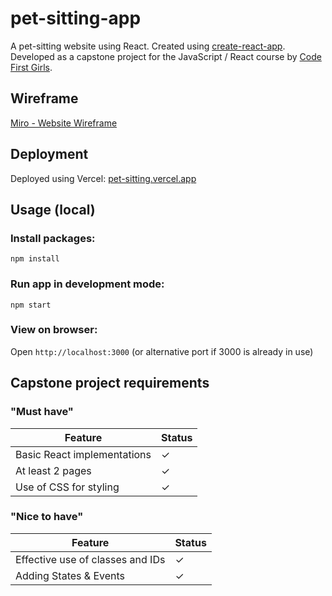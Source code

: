 # pet-sitting-app
A pet-sitting website using React. Created using [create-react-app](https://github.com/facebook/create-react-app). <br>
Developed as a capstone project for the JavaScript / React course by [Code First Girls](https://codefirstgirls.com/).

<!-- ![website gif](placeholder)
 -->
## Wireframe
[Miro - Website Wireframe](https://miro.com/app/board/uXjVMOdkvqU=/?share_link_id=939503869290)

## Deployment
 Deployed using Vercel: [pet-sitting.vercel.app](https://pet-sitting.vercel.app/)
 
## Usage (local)

### Install packages: <br>
`npm install`

### Run app in development mode: <br>
`npm start`<br>

### View on browser: <br>
Open `http://localhost:3000` (or alternative port if 3000 is already in use) <br>

## Capstone project requirements
### "Must have"

| Feature                          | Status |
| ---------------------------------| ----------- | 
| Basic React implementations   |       ✓     |
| At least 2 pages          |       ✓     |
| Use of CSS for styling        |       ✓     |

### "Nice to have"

| Feature                          | Status |
| ---------------------------------| ----------- | 
| Effective use of classes and IDs   |       ✓     |
| Adding States & Events          |       ✓     |
